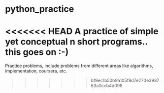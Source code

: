 # python_practice
<<<<<<< HEAD
A practice of simple yet conceptual n short programs.. this goes on :-)
=======
Practice problems, include problems from different areas like algorithms, implementation, coursera, etc.
>>>>>>> bf9ec1b50b9a105f9d7e270e398763a0ccb4d098
